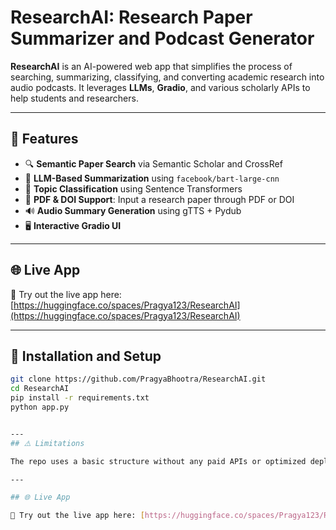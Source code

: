 #  ResearchAI: Research Paper Summarizer and Podcast Generator

**ResearchAI** is an AI-powered web app that simplifies the process of searching, summarizing, classifying, and converting academic research into audio podcasts. It leverages **LLMs**, **Gradio**, and various scholarly APIs to help students and researchers.

---

## 🌟 Features

- 🔍 **Semantic Paper Search** via Semantic Scholar and CrossRef
- 📝 **LLM-Based Summarization** using `facebook/bart-large-cnn`
- 🧠 **Topic Classification** using Sentence Transformers
- 📂 **PDF & DOI Support**: Input a research paper through PDF or DOI
- 🔊 **Audio Summary Generation** using gTTS + Pydub
- 🖥️ **Interactive Gradio UI**

---

## 🌐 Live App

🔗 Try out the live app here: [https://huggingface.co/spaces/Pragya123/ResearchAI](https://huggingface.co/spaces/Pragya123/ResearchAI)

---

## 📂 Installation and Setup

```bash
git clone https://github.com/PragyaBhootra/ResearchAI.git
cd ResearchAI
pip install -r requirements.txt
python app.py


---
## ⚠️ Limitations

The repo uses a basic structure without any paid APIs or optimized deployment, and hence may take **longer time** to process.

---

## 🌐 Live App

🔗 Try out the live app here: [https://huggingface.co/spaces/Pragya123/ResearchAI](https://huggingface.co/spaces/Pragya123/ResearchAI)




